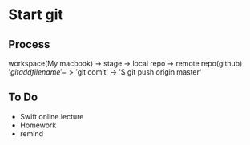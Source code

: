 # Start git

## Process

workspace(My macbook) -> stage -> local repo ->  remote repo(github)
'$git add {filename}' -> '$git comit' -> '$ git push origin master'

## To Do
- Swift online lecture
- Homework
- remind
